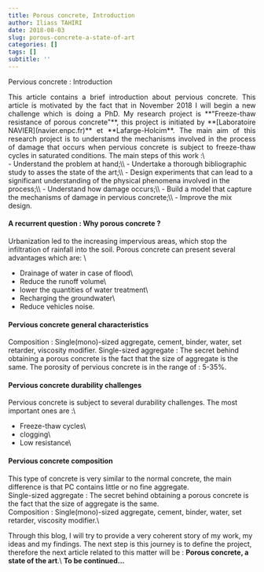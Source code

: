 ```yaml
---
title: Porous concrete, Introduction
author: Iliass TAHIRI
date: 2018-08-03
slug: porous-concrete-a-state-of-art
categories: []
tags: []
subtitle: ''
---
```


Pervious concrete : Introduction

<!--more-->
<div style="text-align: justify">  
This article contains a brief introduction about pervious concrete. This article is motivated by the fact that in November 2018 I will begin a new challenge which is doing a PhD. My research project is **"Freeze-thaw resistance of porous concrete"**, this project is initiated by **[Laboratoire NAVIER](navier.enpc.fr)** et **Lafarge-Holcim**. The main aim of this research project is to understand the mechanisms involved in the process of damage that occurs when pervious concrete is subject to freeze-thaw cycles in saturated conditions. The main steps of this work :\
</div>
- Understand the problem at hand;\\
- Undertake a thorough bibliographic study to asses the state of the art;\\
- Design experiments that can lead to a significant understanding of the physical phenomena involved in the process;\\
- Understand how damage occurs;\\
- Build a model that capture the mechanisms of damage in pervious concrete;\\
- Improve the mix design.

#### A recurrent question : Why porous concrete ?
<!-- Not as many people think, the permeable concrete is an old civil engineering material. In fact, research on this matter seriously tens of years ago. -->

Urbanization led to the increasing impervious areas, which stop the infiltration of rainfall into the soil. Porous concrete can present several advantages which are: \

- Drainage of water in case of flood\\
- Reduce the runoff volume\\
- lower the quantities of water treatment\\
- Recharging the groundwater\\
- Reduce vehicles noise.


#### Pervious concrete general characteristics
Composition : Single(mono)-sized aggregate, cement, binder, water, set retarder, viscosity modifier.
Single-sized aggregate : The secret behind obtaining a porous concrete is the fact that the size of aggregate is the same.
The porosity of pervious concrete is in the range of : 5-35%.
#### Pervious concrete durability challenges

Pervious concrete is subject to several durability challenges. The most important ones are :\
- Freeze-thaw cycles\
- clogging\
- Low resistance\ 

#### Pervious concrete composition

This type of concrete is very similar to the normal concrete, the main difference is that PC contains little or no fine aggregate.\
Single-sized aggregate : The secret behind obtaining a porous concrete is the fact that the size of aggregate is the same.\
Composition : Single(mono)-sized aggregate, cement, binder, water, set retarder, viscosity modifier.\


Through this blog, I will try to provide a very coherent story of my work, my ideas and my findings. The next step is this journey is to define the project, therefore the next article related to this matter will be : **Porous concrete, a state of the art**.\\
**To be continued...**
